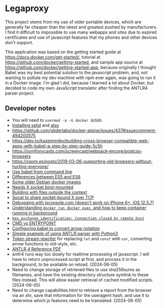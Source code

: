 # Legaproxy

This project stems from my use of older portable devices, which are generally
far cheaper than the latest and greatest pushed by manufacturers. I find it
difficult to impossible to use many webapps and sites due to expired
certificates and use of javascript features that my phones and other devices
don't support.

This application was based on the getting started guide at
<https://docs.docker.com/get-started/>, tutorial at
<https://github.com/docker/getting-started>, and sample app source at
<https://github.com/docker/getting-started-app>, because originally I
thought Babel was my best potential solution to the javascript problem,
and, not wanting to pollute my dev machine with npm ever again, was going
to run it in a Docker image. I'm glad I did, because I learned a lot about
Docker, but decided to code my own JavaScript translator after finding the
ANTLR4 parser project.

## Developer notes

* You will need to `usermod -a -G docker $USER`.
* [Installing sshd](https://www.cyberciti.biz/faq/how-to-install-openssh-server-on-alpine-linux-including-docker/) and [also](https://wiki.alpinelinux.org/wiki/Setting_up_a_SSH_server)
* <https://github.com/gliderlabs/docker-alpine/issues/437#issuecomment-494200575>
* <https://dev.to/kazemmdev/building-cross-browser-compatible-web-apps-with-babel-a-step-by-step-guide-5c5h>
* <https://symfonycasts.com/screencast/webpack-encore/postcss-browsers>
* <https://sgom.es/posts/2019-03-06-supporting-old-browsers-without-hurting-everyone/>
* [Use babel from command line](https://babeljs.io/docs/babel-cli)
* [Differences between ES5 and ES6](https://medium.com/sliit-foss/es5-vs-es6-in-javascript-cb10f5fd600c)
* [Some older Debian docker images](https://github.com/madworx/docker-debian-archive)
* [Needs X socket bind-mounted](https://unix.stackexchange.com/a/317533/2769)
* [Building with files outside the context](https://www.baeldung.com/ops/docker-include-files-outside-build-context)
* [Socat to share socket-bound X over TCP](https://askubuntu.com/a/41788/135108)
* [Debugging with jsconsole.com (doesn't work on iPhone 6+, iOS 12.5.7)](https://www.codeblocq.com/2016/03/Remote-JavaScript-debugging-with-jsconsole/)
* [Understanding `docker run`, `docker exec`, and how to keep container running in background](https://linuxhandbook.com/run-docker-container/)
* [`kex_exchange_identification: Connection closed by remote host`](https://github.com/gliderlabs/docker-alpine/issues/437)
* [CMD vs ENTRYPOINT](https://www.cloudbees.com/blog/understanding-dockers-cmd-and-entrypoint-instructions)
* [Configuring babel to convert arrow notation](https://stackoverflow.com/questions/52821427/javascript-babel-preset-env-not-transpiling-arrow-functions-for-ie11)
* [Simple example of using ANTLR parser with Python3](https://github.com/bentrevett/python-antlr-example)
* [Token stream rewriter](https://www.antlr.org/api/Java/org/antlr/v4/runtime/TokenStreamRewriter.html) for replacing `let` and `const` with `var`, converting arrow functions to old-style, etc.
* [ANTLR 4 Reference PDF](https://dl.icdst.org/pdfs/files3/a91ace57a8c4c8cdd9f1663e1051bf93.pdf)
* antlr4 runs way too slowly for realtime processing of javascript. I will
  have to return unprocessed script at first, and process it in the background,
  to be available on reload. (2024-06-05)
* Need to change storage of retrieved files to use sha256sums as filenames,
  and have the existing directory structure symlink to these files instead.
  This will allow easier retrieval of cached modified scripts. (2024-06-05)
* Need to change capabilities.html to retrieve a report from the browser via
  an xhr, save that information for the useragent hash, and use it to determine
  which js features need to be translated. (2024-06-05)

